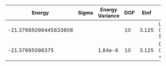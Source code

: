 | Energy                | Sigma | Energy Variance | DOF | Einf  | Method                   | Data Repository                    |
|-----------------------|-------|-----------------|-----|-------|--------------------------|------------------------------------|
| -21.37695098445833608 |       |                 | 10  | 3.125 | Lanczos (Quspin + Scipy) | https://weinbe58.github.io/QuSpin/ |
| -21.37695098375       |       | 1.84e-8         | 10  | 3.125 | DMRG (MaxBondDim = 7000) |                                    |
